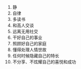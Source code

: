 1. 静
2. 自律
3. 多读书
4. 和高人交谈
5. 远离无用社交
6. 干好自己的事业
7. 照顾好自己的家庭
8. 懂得处理人情世故
9. 任何时候隐藏自己的特长
10. 不分享、不炫耀自己的喜悦和成功